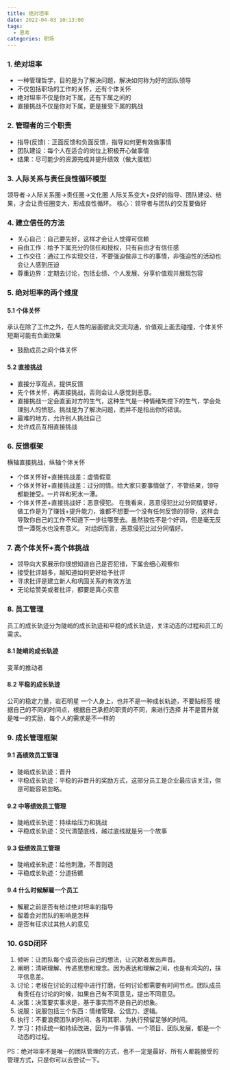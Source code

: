 ```yaml
---
title: 绝对坦率
date: 2022-04-03 10:13:00
tags: 
  - 思考
categories: 职场
---
```

### 1. 绝对坦率
- 一种管理哲学，目的是为了解决问题，解决如何称为好的团队领导
- 不仅包括职场的工作的关怀，还有个体关怀
- 绝对坦率不仅是你对下属，还有下属之间的
- 直接挑战不仅是你对下属，更是接受下属的挑战

### 2. 管理者的三个职责
- 指导(反馈)：正面反馈和负面反馈，指导如何更有效做事情
- 团队建设：每个人在适合的岗位上积极开心做事情
- 结果：尽可能少的资源完成并提升绩效（做大蛋糕）

### 3. 人际关系与责任良性循环模型
领导者->人际关系圈->责任圈->文化圈
人际关系变大+良好的指导、团队建设、结果，才会让责任圈变大，形成良性循环。
核心：领导者与团队的交互要做好

### 4. 建立信任的方法
- 关心自己：自己要先好，这样才会让人觉得可信赖
- 自由工作：给予下属充分的信任和授权，只有自由才有信任感
- 工作交往：通过工作实现交往，不要强迫做非工作的事情，非强迫性的活动也会让人感到压迫
- 尊重边界：定期去讨论，包括业绩、个人发展、分享价值观并展现包容

### 5. 绝对坦率的两个维度
#### 5.1 个体关怀
承认在除了工作之外，在人性的层面彼此交流沟通，价值观上面去碰撞，个体关怀短期可能有负面效果
- 鼓励成员之间个体关怀
#### 5.2 直接挑战
- 直接分享观点，提供反馈
- 先个体关怀，再直接挑战，否则会让人感觉到恶意。
- 直接挑战一定会直面对方的生气，这种生气是一种情绪失控下的生气，学会处理别人的愤怒。挑战是为了解决问题，而并不是指出你的错误。
- 最难的地方，允许别人挑战自己
- 允许成员互相直接挑战
  
### 6. 反馈框架
横轴直接挑战，纵轴个体关怀
- 个体关怀好+直接挑战差：虚情假意
- 个体关怀好+直接挑战差：过分同情。给大家只要事情做了，不管结果，领导都能接受。一片祥和死水一潭。
- 个体关怀差+直接挑战好：恶意侵犯。
在我看来，恶意侵犯比过分同情要好，做工作是为了赚钱+提升能力，谁都不想要一个没有任何反馈的领导，这样会导致你自己的工作不知道下一步往哪里去。虽然狼性不是个好词，但是毫无反馈一潭死水也没有意义。
对组织而言，恶意侵犯比过分同情好。

### 7. 高个体关怀+高个体挑战
- 领导向大家展示你很想知道自己是否犯错，下属会细心观察你
- 接受批评越多，越知道如何更好给予批评
- 寻求批评是建立新人和巩固关系的有效方法
- 无论给赞美或者批评，都要是真心实意

### 8. 员工管理
员工的成长轨迹分为陡峭的成长轨迹和平稳的成长轨迹，关注动态的过程和员工的需求。
#### 8.1 陡峭的成长轨迹
变革的推动者
#### 8.2 平稳的成长轨迹
公司的稳定力量，岩石明星
一个人身上，也并不是一种成长轨迹，不要贴标签
根据自己的不同的时间点，根据自己承担的职责的不同，来进行选择
并不是晋升就是唯一的奖励，每个人的需求是不一样的

### 9. 成长管理框架
#### 9.1 高绩效员工管理
- 陡峭成长轨迹：晋升
- 平稳成长轨迹：平稳的非晋升的奖励方式，这部分员工是企业最应该关注，但是可能容易忽略。
#### 9.2 中等绩效员工管理
- 陡峭成长轨迹：持续给压力和挑战
- 平稳成长轨迹：交代清楚底线，越过底线就是另一个故事
#### 9.3 低绩效员工管理
- 陡峭成长轨迹：给他刺激，不晋则退
- 平稳成长轨迹：分道扬镳
#### 9.4 什么时候解雇一个员工
- 解雇之前是否有给过绝对坦率的指导
- 留着会对团队的影响是怎样
- 是否有征求过其他人的意见

### 10. GSD闭环
1. 倾听：让团队每个成员说出自己的想法，让沉默者发出声音。
2. 阐明：清晰理解、传递思想和理念。因为表达和理解之间，也是有鸿沟的，抹平信息差。
3. 讨论：老板在讨论的过程中进行打磨，任何讨论都需要有时间节点。团队成员有责任在讨论的时候，如果自己有不同意见，提出不同意见。
4. 决策：决策要实事求是，基于事实而不是自己的想象。
5. 说服：说服包括三个东西：情绪管理、公信力、逻辑。
6. 执行：不要浪费团队的时间、各司其职、为执行预留足够的时间。
7. 学习：持续统一和持续改进，因为一件事情、一个项目、团队发展，都是一个动态的过程。

PS：绝对坦率不是唯一的团队管理的方式，也不一定是最好、所有人都能接受的管理方式，只是你可以去尝试一下。
